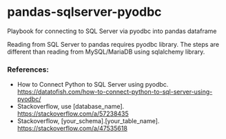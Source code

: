 # pandas-sqlserver-pyodbc
Playbook for connecting to SQL Server via pyodbc into pandas dataframe

Reading from SQL Server to pandas requires pyodbc library.  The steps are different than reading from MySQL/MariaDB using sqlalchemy library.

### References:
* How to Connect Python to SQL Server using pyodbc. https://datatofish.com/how-to-connect-python-to-sql-server-using-pyodbc/
* Stackoverflow, use [database_name]. https://stackoverflow.com/a/57238435
* Stackoverflow, [your_schema].[your_table_name]. https://stackoverflow.com/a/47535618
